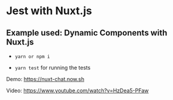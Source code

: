 # Jest with Nuxt.js
## Example used: Dynamic Components with Nuxt.js

* `yarn or npm i`

* `yarn test` for running the tests

Demo: https://nuxt-chat.now.sh

Video: https://www.youtube.com/watch?v=HzDea5-PFaw
